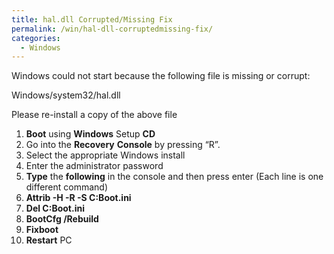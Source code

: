 ```yaml
---
title: hal.dll Corrupted/Missing Fix
permalink: /win/hal-dll-corruptedmissing-fix/
categories:
  - Windows
---
```

Windows could not start because the following file is missing or corrupt:
  
Windows/system32/hal.dll
  
Please re-install a copy of the above file

  1. **Boot** using **Windows** Setup **CD**
  2. Go into the **Recovery** **Console** by pressing &#8220;R&#8221;.
  3. Select the appropriate Windows install
  4. Enter the administrator password
  5. **Type** the **following** in the console and then press enter (Each line is one different command)
  6. **Attrib -H -R -S C:Boot.ini**
  7. **Del C:Boot.ini**
  8. **BootCfg /Rebuild**
  9. **Fixboot**
 10. **Restart** PC
